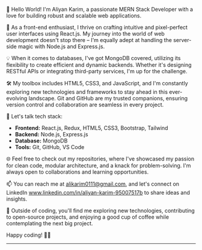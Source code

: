 👋 Hello World! I'm Aliyan Karim, a passionate MERN Stack Developer with a love for building robust and scalable web applications.

🚀 As a front-end enthusiast, I thrive on crafting intuitive and pixel-perfect user interfaces using React.js. My journey into the world of web development doesn't stop there – I'm equally adept at handling the server-side magic with Node.js and Express.js.

💡 When it comes to databases, I've got MongoDB covered, utilizing its flexibility to create efficient and dynamic backends. Whether it's designing RESTful APIs or integrating third-party services, I'm up for the challenge.

🛠️ My toolbox includes HTML5, CSS3, and JavaScript, and I'm constantly exploring new technologies and frameworks to stay ahead in this ever-evolving landscape. Git and GitHub are my trusted companions, ensuring version control and collaboration are seamless in every project.

🔧 Let's talk tech stack:

- **Frontend:** React.js, Redux, HTML5, CSS3, Bootstrap, Tailwind
- **Backend:** Node.js, Express.js
- **Database:** MongoDB
- **Tools:** Git, GitHub, VS Code

🌐 Feel free to check out my repositories, where I've showcased my passion for clean code, modular architecture, and a knack for problem-solving. I'm always open to collaborations and learning opportunities.

📫 You can reach me at alikarim0111@gmail.com, and let's connect on LinkedIn www.linkedin.com/in/aliyan-karim-95007517b to share ideas and insights.

🚴 Outside of coding, you'll find me exploring new technologies, contributing to open-source projects, and enjoying a good cup of coffee while contemplating the next big project.

Happy coding! 🚀✨

---
